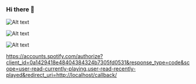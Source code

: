 ### Hi there 👋

<!--
**Maru-666/maru-666** is a ✨ _special_ ✨ repository because its `README.md` (this file) appears on your GitHub profile.

Here are some ideas to get you started:

- 🔭 I’m currently working on ...
- 🌱 I’m currently learning ...
- 👯 I’m looking to collaborate on ...
- 🤔 I’m looking for help with ...
- 💬 Ask me about ...
- 📫 How to reach me: ...
- 😄 Pronouns: ...
- ⚡ Fun fact: ...
-->

![Alt text](https://spotify-recently-played-readme.vercel.app/api?user=31wnqymccxgijfrmwhdzccdcetra)

![Alt text](https://spotify-recently-played-readme.vercel.app/api?user=31wnqymccxgijfrmwhdzccdcetra&count={count})

![Alt text](https://spotify-recently-played-readme.vercel.app/api?user=31wnqymccxgijfrmwhdzccdcetra&unique={true|1|on|yes})

https://accounts.spotify.com/authorize?client_id=0a1429418e48404384324b7305fd0531&response_type=code&scope=user-read-currently-playing,user-read-recently-played&redirect_uri=http://localhost/callback/
